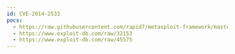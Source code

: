 ```yaml
---
id: CVE-2014-2533
pocs:
  - https://raw.githubusercontent.com/rapid7/metasploit-framework/master/modules/exploits/qnx/local/ifwatchd_priv_esc.rb
  - https://www.exploit-db.com/raw/32153
  - https://www.exploit-db.com/raw/45575
---
```

